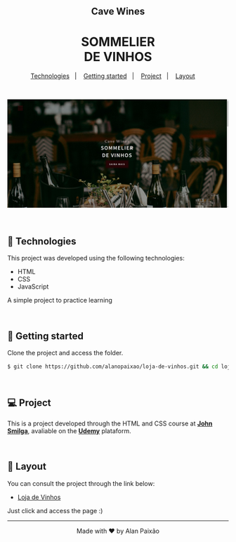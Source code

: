 <h2 align="center">Cave Wines</h2>
<h1 align="center">SOMMELIER <br> DE VINHOS</h1>

<p align="center">
  <a href="#-technologies">Technologies</a>&nbsp;&nbsp;&nbsp;|&nbsp;&nbsp;&nbsp;
  <a href="#-layout">Getting started</a>&nbsp;&nbsp;&nbsp;|&nbsp;&nbsp;&nbsp;
  <a href="#-project">Project</a>&nbsp;&nbsp;&nbsp;|&nbsp;&nbsp;&nbsp;
  <a href="#-layout">Layout</a>&nbsp;&nbsp;&nbsp;&nbsp;&nbsp;&nbsp;
</p>

<br>

<p align="center" margin="0 auto">
  <img alt="Cave Wines" src="images/home-preview.png">
</p>

<br>

## 🧪 Technologies

This project was developed using the following technologies:

- HTML
- CSS
- JavaScript

A simple project to practice learning

<br>

## 🚀 Getting started

Clone the project and access the folder.

```bash
$ git clone https://github.com/alanopaixao/loja-de-vinhos.git && cd loja-de-vinhos
```
<br>

## 💻 Project

This is a project developed through the HTML and CSS course at **[John Smilga](https://www.johnsmilga.com/)**, avaliable on the  **[Udemy](https://www.udemy.com/course/in-depth-html-css-course-build-responsive-websites/)** plataform.

<br>

## 🔖 Layout

You can consult the project through the link below:

- [Loja de Vinhos](https://loja-de-vinhos.netlify.app/) 


Just click and access the page :)

---

<p align="center">Made with ❤️ by Alan Paixão